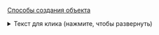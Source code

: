  [Способы создания объекта](#способы-создания-объекта)   


<details>
<summary>Текст для клика (нажмите, чтобы развернуть)</summary>

### Заголовок внутри блока
Текст или код внутри блока.

```python
print("Hello, World!")

```
var obj = {}; // пустой объект
var person = {
  name: "John",
  age: 30,
  location: "New York"
};
```

```
var obj = {}; // пустой объект
var person = {
  name: "John",
  age: 30,
  location: "New York"
};

```
var obj = {}; // пустой объект
var person = {
  name: "John",
  age: 30,
  location: "New York"
};

```
var obj = {}; // пустой объект
var person = {
  name: "John",
  age: 30,
  location: "New York"
};

```
var obj = {}; // пустой объект
var person = {
  name: "John",
  age: 30,
  location: "New York"
};
adasdasd
 ## Способы создания объекта
